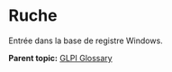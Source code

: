 Ruche
=====

Entrée dans la base de registre Windows.

**Parent topic:** [GLPI Glossary](../../glpi/glossary.html)
